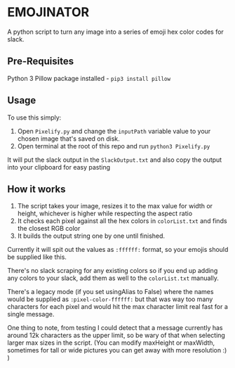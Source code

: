 # EMOJINATOR
A python script to turn any image into a series of emoji hex color codes for slack. 

## Pre-Requisites

Python 3 
Pillow package installed - `pip3 install pillow`

## Usage

To use this simply:
1. Open `Pixelify.py` and change the `inputPath` variable value to your chosen image that's saved on disk.
2. Open terminal at the root of this repo and run `python3 Pixelify.py`

It will put the slack output in the `SlackOutput.txt` and also copy the output into your clipboard for easy pasting

## How it works

1. The script takes your image, resizes it to the max value for width or height, whichever is higher while respecting the aspect ratio
2. It checks each pixel against all the hex colors in `colorList.txt` and finds the closest RGB color
3. It builds the output string one by one until finished. 

Currently it will spit out the values as `:ffffff:` format, so your emojis should be supplied like this. 

There's no slack scraping for any existing colors so if you end up adding any colors to your slack, add them as well to the `colorList.txt` manually.

There's a legacy mode (if you set usingAlias to False) where the names would be supplied as `:pixel-color-ffffff:` but that was way too many characters for each pixel and would hit the max character limit real fast for a single message. 

One thing to note, from testing I could detect that a message currently has around 12k characters as the upper limit, so be wary of that when selecting larger max sizes in the script. (You can modify maxHeight or maxWidth, sometimes for tall or wide pictures you can get away with more resolution :) )
